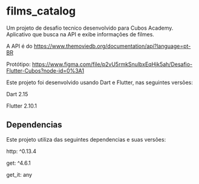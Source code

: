 # films_catalog

Um projeto de desafio tecnico desenvolvido para Cubos  Academy.
Aplicativo que busca na API e exibe informações de filmes.

A API é do <https://www.themoviedb.org/documentation/api?language=pt-BR>

Protótipo: <https://www.figma.com/file/p2vU5rmkSnulbxEqHjk5ah/Desafio-Flutter-Cubos?node-id=0%3A1>

Este projeto foi desenvolvido usando Dart e Flutter, nas seguintes versões:

Dart 2.15

Flutter 2.10.1

## Dependencias

Este projeto utiliza das seguintes dependencias e suas versões:

http: ^0.13.4

get: ^4.6.1

get_it: any
